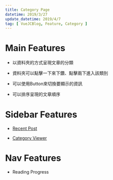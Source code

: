 ```yaml
---
title: Category Page
datetime: 2019/3/27
update_datetime: 2019/4/7
tag: [ VueJCBlog, Feature, Category ]
---
```


# Main Features

  * 以資料夾的方式呈現文章的分類
  
  * 資料夾可以點擊一下來下鑽、點擊兩下進入該類別

  * 可以使用Button來切換要顯示的資訊

  * 可以排序呈現的文章順序

# Sidebar Features
  
  * [Recent Post](/VueJCBlog/Feature/sidebar-feature.html#Recent%20Post)

  * [Category Viewer](/VueJCBlog/Feature/sidebar-feature.html#Category%20Viewer)
  
# Nav Features

  * Reading Progress

